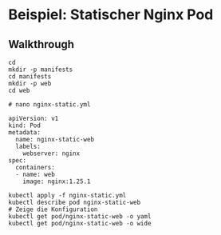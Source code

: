 # Beispiel: Statischer Nginx Pod

## Walkthrough 

```
cd 
mkdir -p manifests
cd manifests
mkdir -p web
cd web
```

```
# nano nginx-static.yml 

apiVersion: v1
kind: Pod
metadata:
  name: nginx-static-web
  labels:
    webserver: nginx
spec:
  containers:
  - name: web
    image: nginx:1.25.1

```

```
kubectl apply -f nginx-static.yml 
kubectl describe pod nginx-static-web 
# Zeige die Konfiguration
kubectl get pod/nginx-static-web -o yaml
kubectl get pod/nginx-static-web -o wide 
```
